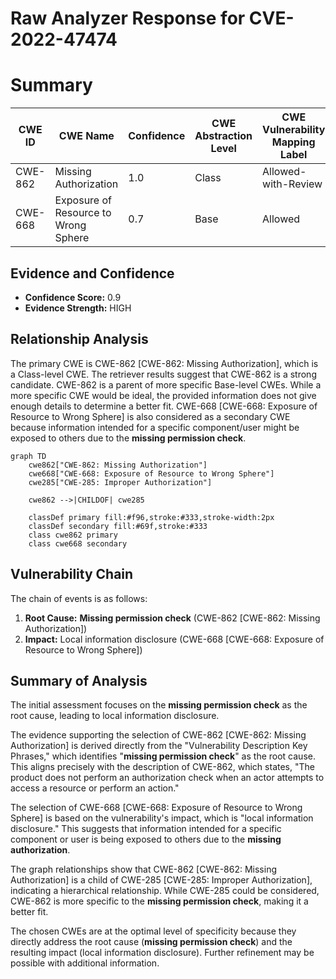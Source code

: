 # Raw Analyzer Response for CVE-2022-47474

# Summary
| CWE ID | CWE Name | Confidence | CWE Abstraction Level | CWE Vulnerability Mapping Label | CWE-Vulnerability Mapping Notes |
|---|---|---|---|---|---|
| CWE-862 | Missing Authorization | 1.0 | Class | Allowed-with-Review | Primary CWE |
| CWE-668 | Exposure of Resource to Wrong Sphere | 0.7 | Base | Allowed | Secondary Candidate |

## Evidence and Confidence

*   **Confidence Score:** 0.9
*   **Evidence Strength:** HIGH

## Relationship Analysis
The primary CWE is CWE-862 [CWE-862: Missing Authorization], which is a Class-level CWE. The retriever results suggest that CWE-862 is a strong candidate. CWE-862 is a parent of more specific Base-level CWEs. While a more specific CWE would be ideal, the provided information does not give enough details to determine a better fit. CWE-668 [CWE-668: Exposure of Resource to Wrong Sphere] is also considered as a secondary CWE because information intended for a specific component/user might be exposed to others due to the **missing permission check**.

```mermaid
graph TD
    cwe862["CWE-862: Missing Authorization"]
    cwe668["CWE-668: Exposure of Resource to Wrong Sphere"]
    cwe285["CWE-285: Improper Authorization"]

    cwe862 -->|CHILDOF| cwe285

    classDef primary fill:#f96,stroke:#333,stroke-width:2px
    classDef secondary fill:#69f,stroke:#333
    class cwe862 primary
    class cwe668 secondary
```

## Vulnerability Chain
The chain of events is as follows:
1.  **Root Cause:** **Missing permission check** (CWE-862 [CWE-862: Missing Authorization])
2.  **Impact:** Local information disclosure (CWE-668 [CWE-668: Exposure of Resource to Wrong Sphere])

## Summary of Analysis
The initial assessment focuses on the **missing permission check** as the root cause, leading to local information disclosure.

The evidence supporting the selection of CWE-862 [CWE-862: Missing Authorization] is derived directly from the "Vulnerability Description Key Phrases," which identifies "**missing permission check**" as the root cause. This aligns precisely with the description of CWE-862, which states, "The product does not perform an authorization check when an actor attempts to access a resource or perform an action."

The selection of CWE-668 [CWE-668: Exposure of Resource to Wrong Sphere] is based on the vulnerability's impact, which is "local information disclosure." This suggests that information intended for a specific component or user is being exposed to others due to the **missing authorization**.

The graph relationships show that CWE-862 [CWE-862: Missing Authorization] is a child of CWE-285 [CWE-285: Improper Authorization], indicating a hierarchical relationship. While CWE-285 could be considered, CWE-862 is more specific to the **missing permission check**, making it a better fit.

The chosen CWEs are at the optimal level of specificity because they directly address the root cause (**missing permission check**) and the resulting impact (local information disclosure). Further refinement may be possible with additional information.